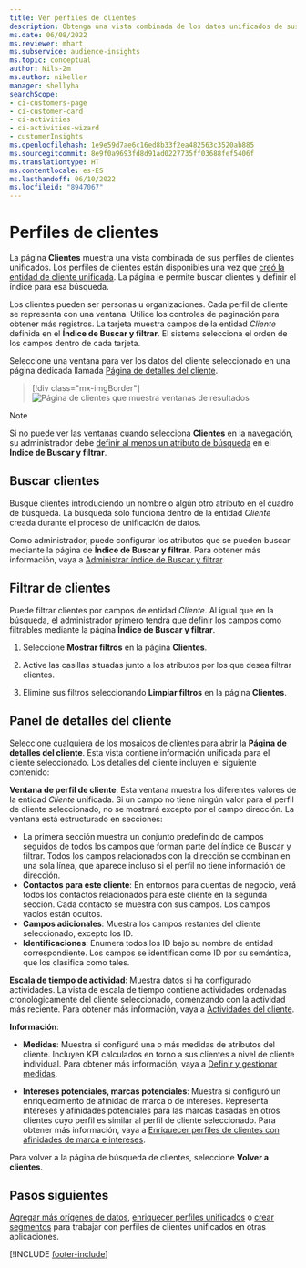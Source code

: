 ```yaml
---
title: Ver perfiles de clientes
description: Obtenga una vista combinada de los datos unificados de sus clientes.
ms.date: 06/08/2022
ms.reviewer: mhart
ms.subservice: audience-insights
ms.topic: conceptual
author: Nils-2m
ms.author: nikeller
manager: shellyha
searchScope:
- ci-customers-page
- ci-customer-card
- ci-activities
- ci-activities-wizard
- customerInsights
ms.openlocfilehash: 1e9e59d7ae6c16ed8b33f2ea482563c3520ab885
ms.sourcegitcommit: 8e9f0a9693fd8d91ad0227735ff03688fef5406f
ms.translationtype: HT
ms.contentlocale: es-ES
ms.lasthandoff: 06/10/2022
ms.locfileid: "8947067"
---
```

# <a name="customer-profiles"></a>Perfiles de clientes

La página **Clientes** muestra una vista combinada de sus perfiles de clientes unificados. Los perfiles de clientes están disponibles una vez que [creó la entidad de cliente unificada](data-unification.md). La página le permite buscar clientes y definir el índice para esa búsqueda.

Los clientes pueden ser personas u organizaciones. Cada perfil de cliente se representa con una ventana. Utilice los controles de paginación para obtener más registros. La tarjeta muestra campos de la entidad *Cliente* definida en el **Índice de Buscar y filtrar**. El sistema selecciona el orden de los campos dentro de cada tarjeta.

Seleccione una ventana para ver los datos del cliente seleccionado en una página dedicada llamada [Página de detalles del cliente](customer-profiles.md#customer-details-page).

> [!div class="mx-imgBorder"]
> ![Página de clientes que muestra ventanas de resultados](media/customers-page-result-tiles-B2C.png "Página de clientes que muestra ventanas de resultados")

> [!NOTE]
> Si no puede ver las ventanas cuando selecciona **Clientes** en la navegación, su administrador debe [definir al menos un atributo de búsqueda](search-filter-index.md) en el **Índice de Buscar y filtrar**.

## <a name="search-for-customers"></a>Buscar clientes

Busque clientes introduciendo un nombre o algún otro atributo en el cuadro de búsqueda. La búsqueda solo funciona dentro de la entidad *Cliente* creada durante el proceso de unificación de datos.

Como administrador, puede configurar los atributos que se pueden buscar mediante la página de **Índice de Buscar y filtrar**. Para obtener más información, vaya a [Administrar índice de Buscar y filtrar](search-filter-index.md).

## <a name="filter-customers"></a>Filtrar de clientes

Puede filtrar clientes por campos de entidad *Cliente*. Al igual que en la búsqueda, el administrador primero tendrá que definir los campos como filtrables mediante la página **Índice de Buscar y filtrar**.

1. Seleccione **Mostrar filtros** en la página **Clientes**.

1. Active las casillas situadas junto a los atributos por los que desea filtrar clientes.

1. Elimine sus filtros seleccionando **Limpiar filtros** en la página **Clientes**.

## <a name="customer-details-page"></a>Panel de detalles del cliente

Seleccione cualquiera de los mosaicos de clientes para abrir la **Página de detalles del cliente**. Esta vista contiene información unificada para el cliente seleccionado. Los detalles del cliente incluyen el siguiente contenido:

**Ventana de perfil de cliente**: Esta ventana muestra los diferentes valores de la entidad *Cliente* unificada. Si un campo no tiene ningún valor para el perfil de cliente seleccionado, no se mostrará excepto por el campo dirección. La ventana está estructurado en secciones:

- La primera sección muestra un conjunto predefinido de campos seguidos de todos los campos que forman parte del índice de Buscar y filtrar. Todos los campos relacionados con la dirección se combinan en una sola línea, que aparece incluso si el perfil no tiene información de dirección.
- **Contactos para este cliente**: En entornos para cuentas de negocio, verá todos los contactos relacionados para este cliente en la segunda sección. Cada contacto se muestra con sus campos. Los campos vacíos están ocultos.
- **Campos adicionales**: Muestra los campos restantes del cliente seleccionado, excepto los ID.
- **Identificaciones**: Enumera todos los ID bajo su nombre de entidad correspondiente. Los campos se identifican como ID por su semántica, que los clasifica como tales.

**Escala de tiempo de actividad**: Muestra datos si ha configurado actividades. La vista de escala de tiempo contiene actividades ordenadas cronológicamente del cliente seleccionado, comenzando con la actividad más reciente. Para obtener más información, vaya a [Actividades del cliente](activities.md).

**Información**:

- **Medidas**: Muestra si configuró una o más medidas de atributos del cliente. Incluyen KPI calculados en torno a sus clientes a nivel de cliente individual. Para obtener más información, vaya a [Definir y gestionar medidas](measures.md).

- **Intereses potenciales, marcas potenciales**: Muestra si configuró un enriquecimiento de afinidad de marca o de intereses. Representa intereses y afinidades potenciales para las marcas basadas en otros clientes cuyo perfil es similar al perfil de cliente seleccionado. Para obtener más información, vaya a [Enriquecer perfiles de clientes con afinidades de marca e intereses](enrichment-microsoft.md).

Para volver a la página de búsqueda de clientes, seleccione **Volver a clientes**.

## <a name="next-steps"></a>Pasos siguientes

[Agregar más orígenes de datos](data-sources.md), [enriquecer perfiles unificados](enrichment-hub.md) o [crear segmentos](segments.md) para trabajar con perfiles de clientes unificados en otras aplicaciones.

[!INCLUDE [footer-include](includes/footer-banner.md)]
